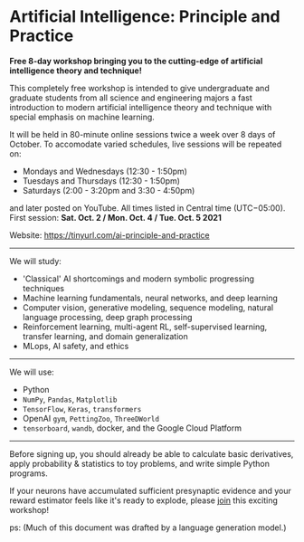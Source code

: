 ﻿# Artificial Intelligence: Principle and Practice
**Free 8-day workshop bringing you to the cutting-edge  of artificial intelligence theory and technique!**

This completely free workshop is intended to give undergraduate and graduate students from all science and engineering majors a fast introduction to modern artificial intelligence theory and technique with special emphasis on machine learning. 

It will be held in 80-minute online sessions twice a week over 8 days of October. To accomodate varied schedules,    live sessions will be repeated on:

- Mondays and Wednesdays (12:30 - 1:50pm)
- Tuesdays and Thursdays (12:30 - 1:50pm)
- Saturdays (2:00 - 3:20pm and 3:30 - 4:50pm)

and  later posted on YouTube. All times listed in Central time (UTC−05:00). First session: **Sat. Oct. 2 / Mon. Oct. 4 / Tue. Oct. 5 2021**

Website: https://tinyurl.com/ai-principle-and-practice

---

We will study:

 - 'Classical' AI shortcomings and modern symbolic progressing techniques </br>
 - Machine learning fundamentals, neural networks, and deep learning </br>
 - Computer vision, generative modeling, sequence modeling, natural language processing, deep graph processing </br>
 - Reinforcement learning, multi-agent RL, self-supervised learning, transfer learning, and domain generalization </br>
 - MLops, AI safety, and ethics </br>

---

We will use:

 - Python </br>
 - `NumPy`, `Pandas`, `Matplotlib` </br>
 - `TensorFlow`, `Keras`,  `transformers` </br>
 - OpenAI `gym`, `PettingZoo`, `ThreeDWorld` </br>
 - `tensorboard`, `wandb`, docker, and the Google Cloud Platform </br>

---

Before signing up, you should already be able to calculate basic derivatives, apply probability & statistics to toy problems, and write simple Python programs. 

If your neurons have accumulated sufficient presynaptic evidence and your reward estimator feels like it's ready to explode, please [join](https://jacobfv.github.io/Artificial-Intelligence-Principle-and-Practice/#signup) this exciting workshop!

ps: (Much of this document was drafted by a language generation model.)
